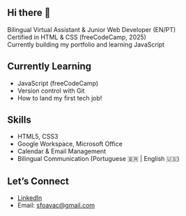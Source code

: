 ## Hi there 👋

 Bilingual Virtual Assistant & Junior Web Developer (EN/PT)  
 Certified in HTML & CSS (freeCodeCamp, 2025)  
 Currently building my portfolio and learning JavaScript  

##  Currently Learning
- JavaScript (freeCodeCamp)
- Version control with Git
- How to land my first tech job!

##  Skills

- HTML5, CSS3  
- Google Workspace, Microsoft Office  
- Calendar & Email Management  
- Bilingual Communication (Portuguese 🇧🇷 | English 🇺🇸)

##  Let’s Connect

- [LinkedIn](https://www.linkedin.com/in/avagomes)  
- Email: sfoavac@gmail.com
